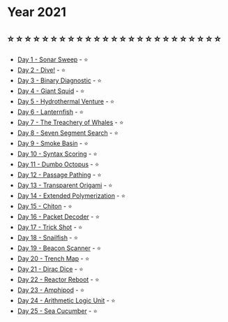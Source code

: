 # Year 2021
## :star: :star: :star: :star: :star: :star: :star: :star: :star: :star: :star: :star: :star: :star: :star: :star: :star: :star: :star: :star: :star: :star: :star: :star: :star: 
    
* [Day 1 - Sonar Sweep](day01) - :star:
* [Day 2 - Dive!](day02) -  :star:
* [Day 3 - Binary Diagnostic](day03) -  :star:
* [Day 4 - Giant Squid](day04) -  :star:
* [Day 5 - Hydrothermal Venture](day05) -  :star:
* [Day 6 - Lanternfish](day06) -  :star:
* [Day 7 - The Treachery of Whales](day07) -  :star:
* [Day 8 - Seven Segment Search](day08) -  :star:
* [Day 9 - Smoke Basin](day09) -  :star:
* [Day 10 - Syntax Scoring](day10) -  :star:
* [Day 11 - Dumbo Octopus](day11) -  :star:
* [Day 12 - Passage Pathing](day12) -  :star:
* [Day 13 - Transparent Origami](day13) -  :star:
* [Day 14 - Extended Polymerization](day14) -  :star:
* [Day 15 - Chiton](day15) -  :star:
* [Day 16 - Packet Decoder](day16) -  :star:
* [Day 17 - Trick Shot](day17) -  :star:
* [Day 18 - Snailfish](day18) -  :star:
* [Day 19 - Beacon Scanner](day19) -  :star:
* [Day 20 - Trench Map](day20) -  :star:
* [Day 21 - Dirac Dice](day21) -  :star:
* [Day 22 - Reactor Reboot](day22) -  :star:
* [Day 23 - Amphipod](day23) -  :star:
* [Day 24 - Arithmetic Logic Unit](day24) -  :star:
* [Day 25 - Sea Cucumber](day25) -  :star:
